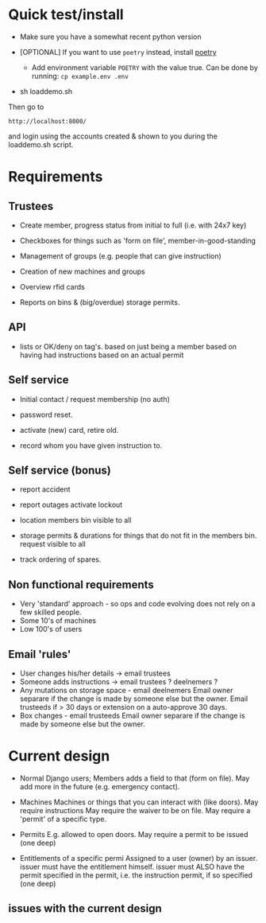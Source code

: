 # Quick test/install

-	Make sure you have a somewhat recent python version

-   [OPTIONAL] If you want to use `poetry` instead, install [poetry](https://python-poetry.org/docs/#installation)
    - Add environment variable `POETRY` with the value true. Can be done by running: `cp example.env .env`

-	sh loaddemo.sh

Then go to

	http://localhost:8000/

and login using the accounts created & shown to you during the loaddemo.sh script.

# Requirements

## Trustees
-	Create member, progress status from initial to full (i.e. with 24x7 key)

-	Checkboxes for things such as 'form on file', member-in-good-standing

-	Management of groups (e.g. people that can give instruction)

-	Creation of new machines and groups

-	Overview rfid cards

-	Reports on bins & (big/overdue) storage permits.

## API

-	lists or OK/deny on tag's.
		based on just being a member
		based on having had instructions
		based on an actual permit

## Self service

-	Initial contact / request membership (no auth)

-	password reset.

-	activate (new) card, retire old.

-	record whom you have given instruction to.


## Self service (bonus)

-	report accident

- 	report outages
	activate lockout

-	location members bin
		visible to all

-	storage permits & durations for things that do not fit in the members bin.
		request
		visible to all

-	track ordering of spares.

## Non functional requirements

- Very 'standard' approach - so ops and code evolving does not rely on a few skilled people.
- Some 10's of machines
- Low 100's of users

## Email 'rules'

- User changes his/her details -> email trustees
- Someone adds instructions -> email trustees ? deelnemers ?
- Any mutations on storage space - email deelnemers
  Email owner separare if the change is made by someone else but the owner.
  Email trusteeds if > 30 days or extension on a auto-approve 30 days.
- Box changes - email trusteeds
  Email owner separare if the change is made by someone else but the owner.

# Current design

- Normal Django users; Members adds a field to that (form on file). May
	add more in the future (e.g. emergency contact).

- Machines
	Machines or things that you can interact with (like doors).
	May require instructions
	May require the waiver to be on file.
	May require a 'permit' of a specific type.

- Permits
	E.g. allowed to open doors.
	May require a permit to be issued (one deep)

- Entitlements
	of a specific permi
	Assigned to a user (owner) by an issuer.
	issuer must have the entitlement himself.
	issuer must ALSO have the permit specified in the permit,
	i.e. the instruction permit, if so specified (one deep)

## issues with the current design
